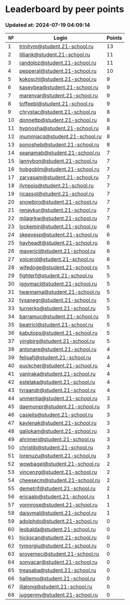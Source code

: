 # Leaderboard by peer points

### Updated at: 2024-07-19 04:09:14

| № | Login | Points |
|---|-------|--------|
|1|trinitym@student.21-school.ru|13|
|2|lilliank@student.21-school.ru|11|
|3|randolpz@student.21-school.ru|11|
|4|pepperal@student.21-school.ru|10|
|5|kokoschl@student.21-school.ru|9|
|6|kaseybea@student.21-school.ru|9|
|7|marenvar@student.21-school.ru|9|
|8|toffeebl@student.21-school.ru|9|
|9|chrystac@student.21-school.ru|8|
|10|donnettp@student.21-school.ru|8|
|11|hypnosha@student.21-school.ru|8|
|12|mummjacq@student.21-school.ru|8|
|13|ponosheb@student.21-school.ru|8|
|14|seanamab@student.21-school.ru|7|
|15|lannybon@student.21-school.ru|7|
|16|hobgoblm@student.21-school.ru|7|
|17|zaryasam@student.21-school.ru|7|
|18|ilynpois@student.21-school.ru|7|
|19|ricassol@student.21-school.ru|7|
|20|snowbiro@student.21-school.ru|7|
|21|renaykur@student.21-school.ru|7|
|22|milagrkw@student.21-school.ru|7|
|23|lockemin@student.21-school.ru|6|
|24|skeevesp@student.21-school.ru|6|
|25|hayheadt@student.21-school.ru|6|
|26|mavericl@student.21-school.ru|6|
|27|voicerol@student.21-school.ru|6|
|28|wifedoge@student.21-school.ru|5|
|29|fighterf@student.21-school.ru|5|
|30|iggymacl@student.21-school.ru|5|
|31|twannama@student.21-school.ru|5|
|32|tysanegr@student.21-school.ru|5|
|33|turnerko@student.21-school.ru|5|
|34|barramuc@student.21-school.ru|5|
|35|beatricl@student.21-school.ru|5|
|36|kabutops@student.21-school.ru|5|
|37|yingbirg@student.21-school.ru|5|
|38|antonare@student.21-school.ru|4|
|39|felisafi@student.21-school.ru|4|
|40|puckcher@student.21-school.ru|4|
|41|yaniraka@student.21-school.ru|4|
|42|estelaka@student.21-school.ru|4|
|43|tyraandr@student.21-school.ru|4|
|44|unmentia@student.21-school.ru|3|
|45|daemonpr@student.21-school.ru|3|
|46|casielis@student.21-school.ru|3|
|47|kaylenak@student.21-school.ru|3|
|48|galiokam@student.21-school.ru|3|
|49|ahrimeri@student.21-school.ru|3|
|50|christib@student.21-school.ru|3|
|51|lorenuzu@student.21-school.ru|3|
|52|wowbagel@student.21-school.ru|2|
|53|vincenzg@student.21-school.ru|2|
|54|cheesecm@student.21-school.ru|2|
|55|demetrif@student.21-school.ru|2|
|56|ericaalp@student.21-school.ru|1|
|57|yonnrose@student.21-school.ru|1|
|58|daisymal@student.21-school.ru|1|
|59|adolphdo@student.21-school.ru|0|
|60|leobalda@student.21-school.ru|0|
|61|hickscan@student.21-school.ru|0|
|62|tymorgiu@student.21-school.ru|0|
|63|provemec@student.21-school.ru|0|
|64|sonyacar@student.21-school.ru|0|
|65|treasaba@student.21-school.ru|0|
|66|halliemo@student.21-school.ru|0|
|67|illalong@student.21-school.ru|0|
|68|juggermy@student.21-school.ru|0|

